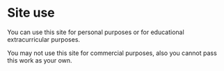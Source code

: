<h1>Site use</h1>

You can use this site for personal purposes or for educational extracurricular purposes.

You may not use this site for commercial purposes, also you cannot pass this work as your own.
